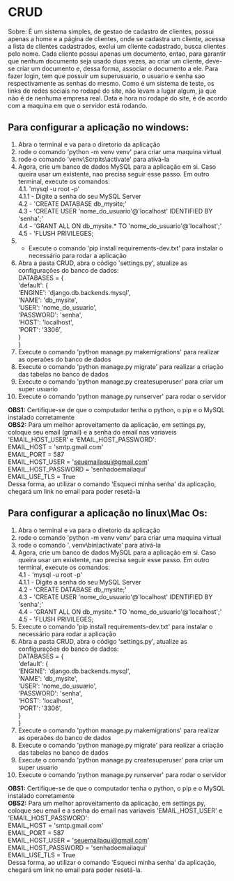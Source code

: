 # CRUD
Sobre:
É um sistema simples, de gestao de cadastro de clientes, possui apenas a home e a página de clientes, onde se cadastra um cliente, 
acessa a lista de clientes cadastrados, exclui um cliente cadastrado, busca clientes pelo nome. 
Cada cliente possui apenas um documento, entao, para garantir que nenhum documento seja usado duas vezes, ao criar um cliente, 
deve-se criar um documento e, dessa forma, associar o documento a ele. 
Para fazer login, tem que possuir um superusuario, o usuario e senha sao respectivamente as senhas do mesmo. 
Como é um sistema de teste, os links de redes sociais no rodapé do site, não levam a lugar algum, ja que não é de nenhuma empresa real. 
Data e hora no rodapé do site, é de acordo com a maquina em que o servidor está rodando. 
     
## Para configurar a aplicação no windows:   
1. Abra o terminal e va para o diretorio da aplicação   
2. rode o comando 'python -m venv venv' para criar uma maquina virtual   
3. rode o comando 'venv\Scrpits\activate' para ativá-la   
4. Agora, crie um banco de dados MySQL para a aplicação em si. Caso queira usar um existente, nao precisa seguir esse passo. Em outro  terminal, 
execute os comandos:   
4.1. 'mysql -u root -p'   
4.1.1 - Digite a senha do seu MySQL Server   
4.2 - 'CREATE DATABASE db_mysite;'   
4.3 - 'CREATE USER 'nome_do_usuario'@'localhost' IDENTIFIED BY 'senha';'   
4.4 - 'GRANT ALL ON db_mysite.* TO 'nome_do_usuario'@'localhost';'   
4.5 - 'FLUSH PRIVILEGES;   
5. - Execute o comando 'pip install requirements-dev.txt' para instalar o necessário para rodar a aplicação   
6. Abra a pasta CRUD, abra o código 'settings.py', atualize as configurações do banco de dados:    
DATABASES = {   
    'default': {   
        'ENGINE': 'django.db.backends.mysql',   
        'NAME': 'db_mysite',   
        'USER': 'nome_do_usuario',   
        'PASSWORD': 'senha',   
        'HOST': 'localhost',   
        'PORT': '3306',   
    }   
}   
7. Execute o comando 'python manage.py makemigrations' para realizar as operaões do banco de dados   
8. Execute o comando 'python manage.py migrate' para realizar a criação das tabelas no banco de dados   
9. Execute o comando 'python manage.py createsuperuser' para criar um super usuario   
10. Execute o comando 'python manage.py runserver' para rodar o servidor   

**OBS1:** Certifique-se de que o computador tenha o python, o pip e o MySQL instalado corretamente   
**OBS2:** Para um melhor aproveitamento da aplicação, em settings.py, coloque seu email (gmail) e a senha do email nas variaveis  'EMAIL_HOST_USER' e 'EMAIL_HOST_PASSWORD':   
EMAIL_HOST = 'smtp.gmail.com'   
EMAIL_PORT = 587   
EMAIL_HOST_USER = 'seuemailaqui@gmail.com'   
EMAIL_HOST_PASSWORD = 'senhadoemailaqui'   
EMAIL_USE_TLS = True   
Dessa forma, ao utilizar o comando 'Esqueci minha senha' da aplicação, chegará um link no email para poder resetá-la   

## Para configurar a aplicação no linux\Mac Os:   
1. Abra o terminal e va para o diretorio da aplicação   
2. rode o comando 'python -m venv venv' para criar uma maquina virtual   
3. rode o comando '. venv\bin\activate' para ativá-la   
4. Agora, crie um banco de dados MySQL para a aplicação em si. Caso queira usar um existente, nao precisa seguir esse passo. Em outro  terminal, 
execute os comandos:   
4.1 - 'mysql -u root -p'   
4.1.1 - Digite a senha do seu MySQL Server   
4.2 - 'CREATE DATABASE db_mysite;'     
4.3 - 'CREATE USER 'nome_do_usuario'@'localhost' IDENTIFIED BY 'senha';'     
4.4 - 'GRANT ALL ON db_mysite.* TO 'nome_do_usuario'@'localhost';'   
4.5 - 'FLUSH PRIVILEGES;   
5. Execute o comando 'pip install requirements-dev.txt' para instalar o necessário para rodar a aplicação   
6. Abra a pasta CRUD, abra o código 'settings.py', atualize as configurações do banco de dados:   
DATABASES = {   
    'default': {   
        'ENGINE': 'django.db.backends.mysql',   
        'NAME': 'db_mysite',   
        'USER': 'nome_do_usuario',   
        'PASSWORD': 'senha',   
        'HOST': 'localhost',   
        'PORT': '3306',    
    }   
}   
7. Execute o comando 'python manage.py makemigrations' para realizar as operaões do banco de dados   
8. Execute o comando 'python manage.py migrate' para realizar a criação das tabelas no banco de dados   
9. Execute o comando 'python manage.py createsuperuser' para criar um super usuario   
10. Execute o comando 'python manage.py runserver' para rodar o servidor   
  
**OBS1:** Certifique-se de que o computador tenha o python, o pip e o MySQL instalado corretamente   
**OBS2:** Para um melhor aproveitamento da aplicação, em settings.py, coloque seu email e a senha do email nas variaveis 'EMAIL_HOST_USER' e  'EMAIL_HOST_PASSWORD':   
EMAIL_HOST = 'smtp.gmail.com'   
EMAIL_PORT = 587   
EMAIL_HOST_USER = 'seuemailaqui@gmail.com'   
EMAIL_HOST_PASSWORD = 'senhadoemailaqui'   
EMAIL_USE_TLS = True   
Dessa forma, ao utilizar o comando 'Esqueci minha senha' da aplicação, chegará um link no email para poder resetá-la.   

